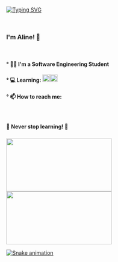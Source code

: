 <br> 

[![Typing SVG](https://readme-typing-svg.herokuapp.com?font=sans+serif+bold&size=36&color=DF18A5D2&background=FFFFFF00&center=true&vCenter=true&lines=Hello+World!+)](https://git.io/typing-svg)

<br>

 ### I'm Aline! 🤗

<br>

#### ° 👩‍💻 I'm a Software Engineering Student

#### ° 💻 Learning: <img src="https://cdn.jsdelivr.net/gh/devicons/devicon/icons/html5/html5-original-wordmark.svg" width=20px/><img src="https://cdn.jsdelivr.net/gh/devicons/devicon/icons/css3/css3-original-wordmark.svg" width=20px/> <img src="https://cdn.jsdelivr.net/gh/devicons/devicon/icons/javascript/javascript-original.svg" width=16px/> <img src="https://cdn.jsdelivr.net/gh/devicons/devicon/icons/nodejs/nodejs-original.svg" width=17px/> <img src="https://cdn.jsdelivr.net/gh/devicons/devicon/icons/react/react-original.svg" width=17px />
          

#### ° 📫 How to reach me: 
<a href = "mailto:contato@alinecristinaviana"><img src="https://img.shields.io/badge/Gmail-D14836?style=for-the-badge&logo=gmail&logoColor=white" target="_blank" height=15px></a> <a href="https://www.linkedin.com/in/alinecviana" target="_blank"><img src="https://img.shields.io/badge/-LinkedIn-%230077B5?style=for-the-badge&logo=linkedin&logoColor=white" target="_blank" height=15px></a> <a href="https://instagram.com/aline.viana_" target="_blank"><img src="https://img.shields.io/badge/-Instagram-%23E4405F?style=for-the-badge&logo=instagram&logoColor=white" target="_blank" height=15px></a>

#### 💫 Never stop learning! 🚀

### <div>
<a href="https://github.com/alineviana">
<img height="140em" width="280em" src="https://github-readme-stats.vercel.app/api/top-langs/?username=alineviana&layout=compact&langs_count=7&theme=dracula"/>
<img height="140em" width="280em" src="https://github-readme-stats.vercel.app/api?username=alineviana&show_icons=true&theme=dracula&include_all_commits=true&count_private=true"/>
</div>

  ![Snake animation](https://github.com/alineviana/alineviana/blob/output/github-contribution-grid-snake.svg)


